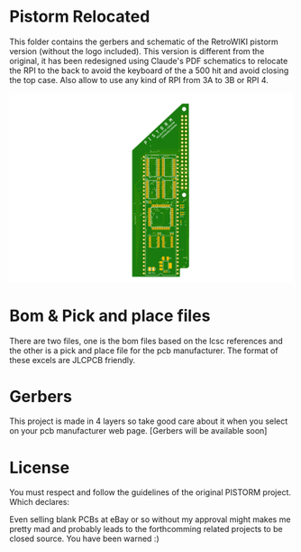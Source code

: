 # Pistorm Relocated

This folder contains the gerbers and schematic of the RetroWIKI pistorm version (without the logo included). This version is different from the original, it has been redesigned using Claude's PDF schematics to relocate the RPI to the back to avoid the keyboard of the a 500 hit and avoid closing the top case. Also allow to use any kind of RPI from 3A to 3B or RPI 4.

![alt text](https://github.com/arananet/pistorm/blob/main/hardware/pistormrelocated.png?raw=true)

# Bom & Pick and place files

There are two files, one is the bom files based on the lcsc references and the other is a pick and place file for the pcb manufacturer. The format of these excels are JLCPCB friendly.

# Gerbers

This project is made in 4 layers so take good care about it when you select on your pcb manufacturer web page.
[Gerbers will be available soon]

# License

You must respect and follow the guidelines of the original PISTORM project. Which declares:

Even selling blank PCBs at eBay or so without my approval might makes me pretty mad and probably leads to the forthcomming related projects to be closed source. You have been warned :)
